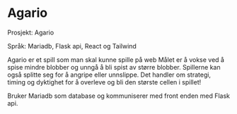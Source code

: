 # Agario

Prosjekt: Agario

Språk: Mariadb, Flask api, React og Tailwind

Agario er et spill som man skal kunne spille på web
Målet er å vokse ved å spise mindre blobber og unngå å bli spist av større blobber. Spillerne kan også splitte seg for å angripe eller unnslippe. Det handler om strategi, timing og dyktighet for å overleve og bli den største cellen i spillet!

Bruker Mariadb som database og kommuniserer med front enden med Flask api. 
